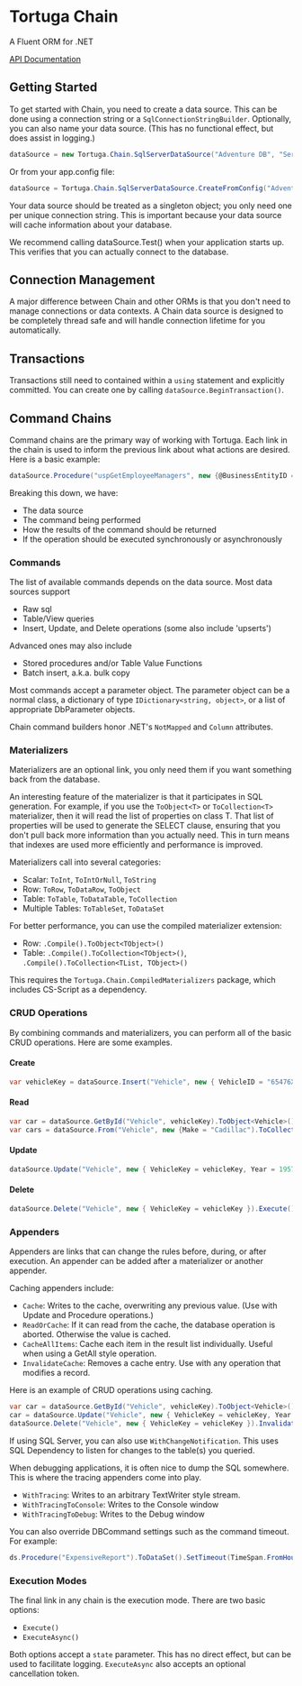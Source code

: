 # Tortuga Chain

A Fluent ORM for .NET

[API Documentation](API/Index.html)

## Getting Started

To get started with Chain, you need to create a data source. This can be done using a connection string or a `SqlConnectionStringBuilder`. Optionally, you can also name your data source. (This has no functional effect, but does assist in logging.)

```csharp 
dataSource = new Tortuga.Chain.SqlServerDataSource("Adventure DB", "Server=.;Database=AdventureWorks2014;Trusted_Connection=True;");
```

Or from your app.config file:

```csharp 
dataSource = Tortuga.Chain.SqlServerDataSource.CreateFromConfig("AdventureDB");
```

Your data source should be treated as a singleton object; you only need one per unique connection string. This is important because your data source will cache information about your database.

We recommend calling dataSource.Test() when your application starts up. This verifies that you can actually connect to the database.

## Connection Management

A major difference between Chain and other ORMs is that you don't need to manage connections or data contexts. A Chain data source is designed to be completely thread safe and will handle connection lifetime for you automatically.

## Transactions

Transactions still need to contained within a `using` statement and explicitly committed. You can create one by calling `dataSource.BeginTransaction()`.

## Command Chains

Command chains are the primary way of working with Tortuga. Each link in the chain is used to inform the previous link about what actions are desired. Here is a basic example:

```csharp 
dataSource.Procedure("uspGetEmployeeManagers", new {@BusinessEntityID = 100}).ToCollection<Manager>().Execute();
```

Breaking this down, we have:

* The data source
* The command being performed
* How the results of the command should be returned
* If the operation should be executed synchronously or asynchronously

### Commands

The list of available commands depends on the data source. Most data sources support 

* Raw sql
* Table/View queries
* Insert, Update, and Delete operations (some also include 'upserts')

Advanced ones may also include

* Stored procedures and/or Table Value Functions
* Batch insert, a.k.a. bulk copy

Most commands accept a parameter object. The parameter object can be a normal class, a dictionary of type `IDictionary<string, object>`, or a list of appropriate DbParameter objects.

Chain command builders honor .NET's `NotMapped` and `Column` attributes.

### Materializers

Materializers are an optional link, you only need them if you want something back from the database.

An interesting feature of the materializer is that it participates in SQL generation. For example, if you use the `ToObject<T>` or `ToCollection<T>` materializer, then it will read the list of properties on class T. That list of properties will be used to generate the SELECT clause, ensuring that you don't pull back more information than you actually need. This in turn means that indexes are used more efficiently and performance is improved.

Materializers call into several categories:

* Scalar: `ToInt`, `ToIntOrNull`, `ToString`
* Row: `ToRow`, `ToDataRow`, `ToObject`
* Table: `ToTable`, `ToDataTable`, `ToCollection`
* Multiple Tables: `ToTableSet`, `ToDataSet`

For better performance, you can use the compiled materializer extension:

* Row: `.Compile().ToObject<TObject>()`
* Table: `.Compile().ToCollection<TObject>()`, `.Compile().ToCollection<TList, TObject>()`

This requires the `Tortuga.Chain.CompiledMaterializers` package, which includes CS-Script as a dependency. 

### CRUD Operations

By combining commands and materializers, you can perform all of the basic CRUD operations. Here are some examples.

#### Create

```csharp 
var vehicleKey = dataSource.Insert("Vehicle", new { VehicleID = "65476XC54E", Make = "Cadillac", Model = "Fleetwood Series 60", Year = 1955 }).ToInt32().Execute();
```

#### Read

```csharp
var car = dataSource.GetById("Vehicle", vehicleKey).ToObject<Vehicle>().Execute();
var cars = dataSource.From("Vehicle", new {Make = "Cadillac").ToCollection<Vehicle>().Execute();
```

#### Update

```csharp
dataSource.Update("Vehicle", new { VehicleKey = vehicleKey, Year = 1957 }).Execute();
```

#### Delete

```csharp
dataSource.Delete("Vehicle", new { VehicleKey = vehicleKey }).Execute();
```

### Appenders

Appenders are links that can change the rules before, during, or after execution.  An appender can be added after a materializer or another appender.

Caching appenders include:

* `Cache`: Writes to the cache, overwriting any previous value. (Use with Update and Procedure operations.)
* `ReadOrCache`: If it can read from the cache, the database operation is aborted. Otherwise the value is cached. 
* `CacheAllItems`: Cache each item in the result list individually. Useful when using a GetAll style operation.
* `InvalidateCache`: Removes a cache entry. Use with any operation that modifies a record.

Here is an example of CRUD operations using caching.

```csharp
var car = dataSource.GetById("Vehicle", vehicleKey).ToObject<Vehicle>().ReadOrCache("Vehicle " + vehicleKey).Execute();
car = dataSource.Update("Vehicle", new { VehicleKey = vehicleKey, Year = 1957 }).ToObject<Vehicle>().Cache("Vehicle " + vehicleKey).Execute();
dataSource.Delete("Vehicle", new { VehicleKey = vehicleKey }).InvalidateCache("Vehicle " + vehicleKey.Execute();
```

If using SQL Server, you can also use `WithChangeNotification`. This uses SQL Dependency to listen for changes to the table(s) you queried.

When debugging applications, it is often nice to dump the SQL somewhere. This is where the tracing appenders come into play.

* `WithTracing`: Writes to an arbitrary TextWriter style stream.
* `WithTracingToConsole`: Writes to the Console window
* `WithTracingToDebug`: Writes to the Debug window

You can also override DBCommand settings such as the command timeout. For example:

```csharp 
ds.Procedure("ExpensiveReport").ToDataSet().SetTimeout(TimeSpan.FromHours(3)).Execute()
```

### Execution Modes

The final link in any chain is the execution mode. There are two basic options:

* `Execute()`
* `ExecuteAsync()`

Both options accept a `state` parameter. This has no direct effect, but can be used to facilitate logging. `ExecuteAsync` also accepts an optional cancellation token.


